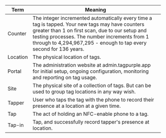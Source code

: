 | Term | Meaning |
|--------|------------|
| Counter | The integer incremented automatically every time a tag is tapped. Your new tags may have counters greater than 1 on first scan, due to our setup and testing processes. The number increments from 1 through to 4,294,967,295 - enough to tap every second for 136 years. |
| Location | The physical location of tags. |
| Portal| The administration website at admin.tagpurple.app for initial setup, ongoing configuration, monitoring and reporting on tag usage. |
| Site     | The physical site of a collection of tags. But can be used to group tag locations in any way wish. |
| Tapper | User who taps the tag with the phone to record their presence at a location at a given time. |
| Tap | The act of holding an NFC-enable phone to a tag. |
| Tap-in | Tap, and successfully record tapper's presence at location.  |


<!--stackedit_data:
eyJoaXN0b3J5IjpbMTk2MzAyNzQwNywtMTQxOTU4MTgyMSwxNj
M1NDAzNjQ5LC0xMjMzMTY5MTg4XX0=
-->